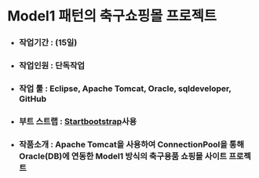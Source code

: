 <h1>Model1 패턴의 축구쇼핑몰 프로젝트</h1>
<ul>
  <li><h3>작업기간 : (15일) </h3></li>
  <li><h3>작업인원 : 단독작업</h3></li>
  <li><h3>작업 툴 : Eclipse, Apache Tomcat, Oracle, sqldeveloper, GitHub</h3></li>
  <li><h3>부트 스트랩 : <a href="https://startbootstrap.com/template-categories/all/">Startbootstrap</a>사용</h3></li>
  <li><h3>작품소개 : Apache Tomcat을 사용하여 ConnectionPool을 통해 Oracle(DB)에 연동한 Model1 방식의 축구용품 쇼핑몰 사이트 프로젝트</h3></li>
</ul>
